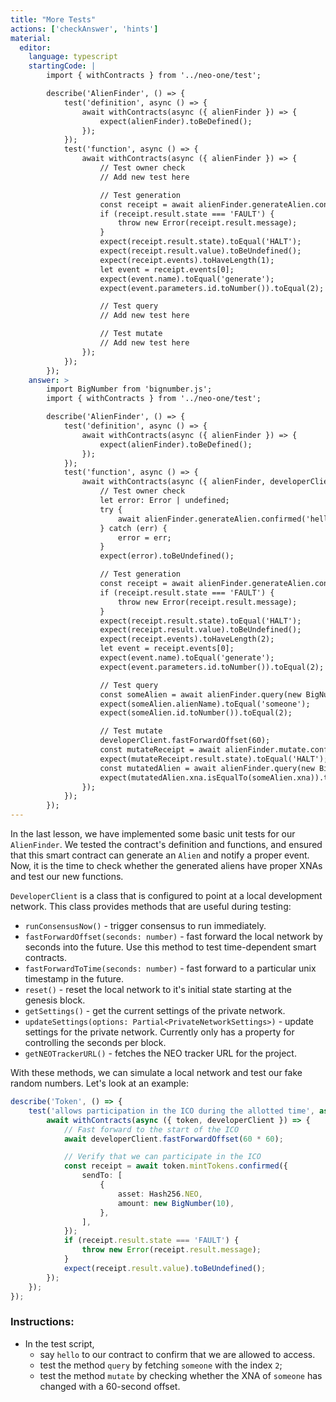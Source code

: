 ```yaml
---
title: "More Tests"
actions: ['checkAnswer', 'hints']
material: 
  editor:
    language: typescript
    startingCode: |
        import { withContracts } from '../neo-one/test';

        describe('AlienFinder', () => {
            test('definition', async () => {
                await withContracts(async ({ alienFinder }) => {
                    expect(alienFinder).toBeDefined();
                });
            });
            test('function', async () => {
                await withContracts(async ({ alienFinder }) => {
                    // Test owner check
                    // Add new test here

                    // Test generation
                    const receipt = await alienFinder.generateAlien.confirmed('someone');
                    if (receipt.result.state === 'FAULT') {
                        throw new Error(receipt.result.message);
                    }
                    expect(receipt.result.state).toEqual('HALT');
                    expect(receipt.result.value).toBeUndefined();
                    expect(receipt.events).toHaveLength(1);
                    let event = receipt.events[0];
                    expect(event.name).toEqual('generate');
                    expect(event.parameters.id.toNumber()).toEqual(2);

                    // Test query
                    // Add new test here

                    // Test mutate
                    // Add new test here
                });
            });
        });
    answer: > 
        import BigNumber from 'bignumber.js';
        import { withContracts } from '../neo-one/test';

        describe('AlienFinder', () => {
            test('definition', async () => {
                await withContracts(async ({ alienFinder }) => {
                    expect(alienFinder).toBeDefined();
                });
            });
            test('function', async () => {
                await withContracts(async ({ alienFinder, developerClient }) => {
                    // Test owner check
                    let error: Error | undefined;
                    try {
                        await alienFinder.generateAlien.confirmed('hello');
                    } catch (err) {
                        error = err;
                    }
                    expect(error).toBeUndefined();

                    // Test generation
                    const receipt = await alienFinder.generateAlien.confirmed('someone');
                    if (receipt.result.state === 'FAULT') {
                        throw new Error(receipt.result.message);
                    }
                    expect(receipt.result.state).toEqual('HALT');
                    expect(receipt.result.value).toBeUndefined();
                    expect(receipt.events).toHaveLength(2);
                    let event = receipt.events[0];
                    expect(event.name).toEqual('generate');
                    expect(event.parameters.id.toNumber()).toEqual(2);

                    // Test query
                    const someAlien = await alienFinder.query(new BigNumber(2));
                    expect(someAlien.alienName).toEqual('someone');
                    expect(someAlien.id.toNumber()).toEqual(2);

                    // Test mutate
                    developerClient.fastForwardOffset(60);
                    const mutateReceipt = await alienFinder.mutate.confirmed(new BigNumber(2), new BigNumber(0));
                    expect(mutateReceipt.result.state).toEqual('HALT');
                    const mutatedAlien = await alienFinder.query(new BigNumber(2));
                    expect(mutatedAlien.xna.isEqualTo(someAlien.xna)).toBeFalsy();
                });
            });
        });
---
```


In the last lesson, we have implemented some basic unit tests for our `AlienFinder`. We tested the contract's definition and functions, and ensured that this smart contract can generate an `Alien` and notify a proper event. Now, it is the time to check whether the generated aliens have proper XNAs and test our new functions.

`DeveloperClient` is a class that is configured to point at a local development network. This class provides methods that are useful during testing:

- `runConsensusNow()` - trigger consensus to run immediately.
- `fastForwardOffset(seconds: number)` - fast forward the local network by seconds into the future. Use this method to test time-dependent smart contracts.
- `fastForwardToTime(seconds: number)` - fast forward to a particular unix timestamp in the future.
- `reset()` - reset the local network to it's initial state starting at the genesis block.
- `getSettings()` - get the current settings of the private network.
- `updateSettings(options: Partial<PrivateNetworkSettings>)` - update settings for the private network. Currently only has a property for controlling the seconds per block.
- `getNEOTrackerURL()` - fetches the NEO tracker URL for the project.

With these methods, we can simulate a local network and test our fake random numbers. Let's look at an example:

```typescript
describe('Token', () => {
	test('allows participation in the ICO during the allotted time', async () => {
		await withContracts(async ({ token, developerClient }) => {
			// Fast forward to the start of the ICO
			await developerClient.fastForwardOffset(60 * 60);

			// Verify that we can participate in the ICO
			const receipt = await token.mintTokens.confirmed({
				sendTo: [
					{
						asset: Hash256.NEO,
						amount: new BigNumber(10),
					},
				],
			});
			if (receipt.result.state === 'FAULT') {
				throw new Error(receipt.result.message);
			}
			expect(receipt.result.value).toBeUndefined();
		});
	});
});
```

### Instructions: 

- In the test script,
	- say `hello` to our contract to confirm that we are allowed to access.
	- test the method `query` by fetching `someone` with the index `2`;
	- test the method `mutate` by checking whether the XNA of `someone` has changed with a 60-second offset.